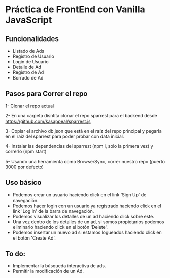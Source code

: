 # Práctica de FrontEnd con Vanilla JavaScript

## Funcionalidades

- Listado de Ads
- Registro de Usuario
- Login de Usuario
- Detalle de Ad
- Registro de Ad
- Borrado de Ad

## Pasos para Correr el repo

1- Clonar el repo actual 

2- En una carpeta disntita clonar el repo sparrest para el backend desde https://github.com/kasappeal/sparrest.js

3- Copiar el archivo db.json que está en el raíz del repo principal y pegarla en el raiz del sparrest para poder probar con data inicial.

4- Instalar las dependencias del sparrest (npm i, solo la primera vez) y correrlo (npm start)

5- Usando una herramienta como BrowserSync, correr nuestro repo (puerto 3000 por defecto)

## Uso básico

- Podemos crear un usuario haciendo click en el link 'Sign Up' de navegación. 
- Podemos hacer login con un usuario ya registrado haciendo click en el link 'Log In' de la barra de navegación.
- Podemos visualizar los detalles de un ad haciendo click sobre este.
- Una vez dentro de los detalles de un ad, si somos propietarios podemos eliminarlo haciendo click en el botón 'Delete'.
- Podemos insertar un nuevo ad si estamos logueados haciendo click en el botón 'Create Ad'.

## To do:

- Implementar la búsqueda interactiva de ads.
- Permitir la modificación de un Ad.
